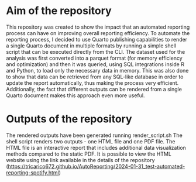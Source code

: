 # Aim of the repository
This repository was created to show the impact that an automated reporting process can have on improving overall reporting efficiency.
To automate the reporting process, I decided to use Quarto publishing capabilities to render a single Quarto document in multiple formats by running a simple shell script that can be executed directly from the CLI.
The dataset used for the analysis was first converted into a parquet format (for memory efficiency and optimization) and then it was queried, using SQL integrations inside R and Python, to load only the necessary data in memory.
This was also done to show that data can be retrieved from any SQL-like database in order to update the report automatically, thus making the process very efficient.
Additionally, the fact that different outputs can be rendered from a single Quarto document makes this approach even more useful.

# Outputs of the repository
The rendered outputs have been generated running render_script.sh
The shell script renders two outputs - one HTML file and one PDF file. The HTML file is an interactive report that includes additional data visualization methods compared to the static PDF.
It is possible to view the HTML website using the link available in the details of the repository (https://tricarico672.github.io/AutoReporting/2024-01-31_test-automated-reporting-spotify.html)
